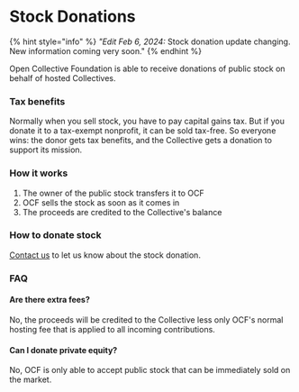 # Stock Donations

{% hint style="info" %}
_"Edit Feb 6, 2024:_ Stock donation update changing. New information coming very soon."
{% endhint %}

Open Collective Foundation is able to receive donations of public stock on behalf of hosted Collectives.

### Tax benefits

Normally when you sell stock, you have to pay capital gains tax. But if you donate it to a tax-exempt nonprofit, it can be sold tax-free. So everyone wins: the donor gets tax benefits, and the Collective gets a donation to support its mission.

### How it works

1. The owner of the public stock transfers it to OCF
2. OCF sells the stock as soon as it comes in
3. The proceeds are credited to the Collective's balance

### How to donate stock

[Contact us](../../about/contact-us.md) to let us know about the stock donation.

### FAQ

#### Are there extra fees?

No, the proceeds will be credited to the Collective less only OCF's normal hosting fee that is applied to all incoming contributions.

#### Can I donate private equity?

No, OCF is only able to accept public stock that can be immediately sold on the market.
